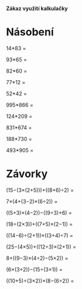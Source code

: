 **Zákaz využítí kalkulačky**

# Násobení

14*83 = 

93*65 = 

82*60 = 

77*12 = 

52*42 = 

995*866 = 

124*209 = 

831*674 = 

188*730 = 

493*905 = 

# Závorky

(15−(3×(2+5)))+((8+6)÷2) = 

7×(4+(3−2)×(6÷2)) = 

((5+3)×(4−2))−((9÷3)+6) = 

(18÷(2×3))+((7+5)×(2−1)) = 

((14−6)÷(2+1))×((3+4)÷7) = 

(25−(4×5))+((12÷3)×(2+1)) = 

8+((9−3)×(4÷2)−(5×2)) = 

(6×(3+2))−(15÷(3×1)) = 

((10+5)÷(3×2))×(8−(6÷2)) = 




